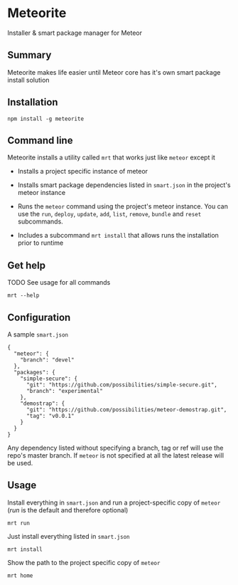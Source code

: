 # Meteorite

Installer & smart package manager for Meteor

## Summary

Meteorite makes life easier until Meteor core has it's own smart package install solution

## Installation

    npm install -g meteorite

## Command line

Meteorite installs a utility called `mrt` that works just like `meteor` except it

  * Installs a project specific instance of meteor

  * Installs smart package dependencies listed in `smart.json` in the project's meteor instance

  * Runs the `meteor` command using the project's meteor instance. You can use the `run`, `deploy`, `update`, `add`, `list`, `remove`, `bundle` and `reset` subcommands.

  * Includes a subcommand `mrt install` that allows runs the installation prior to runtime

## Get help

TODO See usage for all commands

    mrt --help

## Configuration

A sample `smart.json`

    {
      "meteor": {
        "branch": "devel"
      },
      "packages": {
        "simple-secure": {
          "git": "https://github.com/possibilities/simple-secure.git",
          "branch": "experimental"
        },
        "demostrap": {
          "git": "https://github.com/possibilities/meteor-demostrap.git",
          "tag": "v0.0.1"
        }
      }
    }

Any dependency listed without specifying a branch, tag or ref will use the repo's master branch. If `meteor` is not specified at all the latest release will be used.

## Usage

Install everything in `smart.json` and run a project-specific copy of `meteor` (*run* is the default and therefore optional)

    mrt run
    
Just install everything listed in `smart.json`

    mrt install

Show the path to the project specific copy of `meteor`

    mrt home
